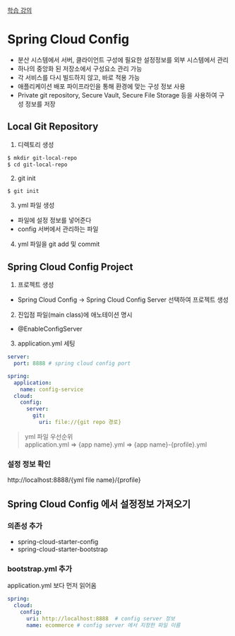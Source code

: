 [학습 강의](https://www.inflearn.com/course/%EC%8A%A4%ED%94%84%EB%A7%81-%ED%81%B4%EB%9D%BC%EC%9A%B0%EB%93%9C-%EB%A7%88%EC%9D%B4%ED%81%AC%EB%A1%9C%EC%84%9C%EB%B9%84%EC%8A%A4/dashboard)

# Spring Cloud Config
- 분산 시스템에서 서버, 클라이언트 구성에 필요한 설정정보를 외부 시스템에서 관리
- 하나의 중앙화 된 저장소에서 구성요소 관리 가능
- 각 서비스를 다시 빌드하지 않고, 바로 적용 가능
- 애플리케이션 배포 파이프라인을 통해 환경에 맞는 구성 정보 사용
- Private git repository, Secure Vault, Secure File Storage 등을 사용하여 구성 정보를 저장

## Local Git Repository
1. 디렉토리 생성
  ```bash
  $ mkdir git-local-repo
  $ cd git-local-repo
  ```
2. git init
  ```bash
  $ git init
  ```  
3. yml 파일 생성
  - 파일에 설정 정보를 넣어준다
  - config 서버에서 관리하는 파일
4. yml 파일을 git add 및 commit

## Spring Cloud Config Project
1. 프로젝트 생성
  - Spring Cloud Config -> Spring Cloud Config Server 선택하여 프로젝트 생성
2. 진입점 파일(main class)에 애노테이션 명시
  - @EnableConfigServer
3. application.yml 세팅
  ```yml
  server:
    port: 8888 # spring cloud config port

  spring:
    application: 
      name: config-service
    cloud:
      config:
        server:
          git:
            uri: file://{git repo 경로}
  ```

> yml 파일 우선순위  
> application.yml => {app name}.yml => {app name}-{profile}.yml

### 설정 정보 확인
http://localhost:8888/{yml file name}/{profile}

## Spring Cloud Config 에서 설정정보 가져오기
### 의존성 추가
- spring-cloud-starter-config
- spring-cloud-starter-bootstrap

### bootstrap.yml 추가
application.yml 보다 먼저 읽어옴
```yml
spring:
  cloud:
    config:
      uri: http://localhost:8888  # config server 정보
      name: ecommerce # config server 에서 지정한 파일 이름
```